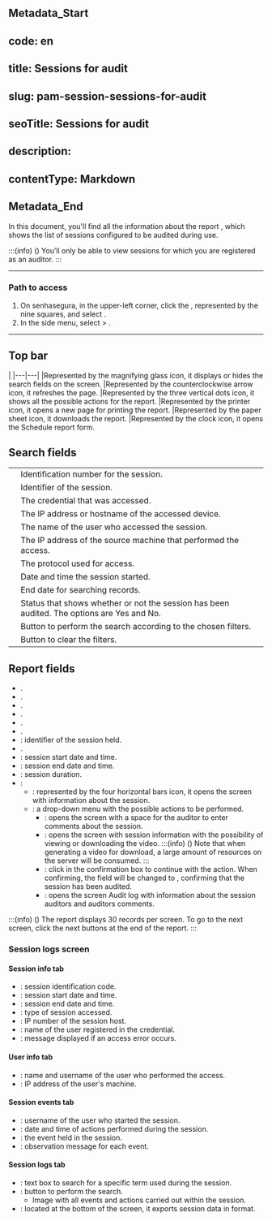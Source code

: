 ## Metadata_Start 
## code: en
## title: Sessions for audit 
## slug: pam-session-sessions-for-audit 
## seoTitle: Sessions for audit 
## description:  
## contentType: Markdown 
## Metadata_End
In this document, you'll find all the information about the report , which shows the list of sessions configured to be audited during use.

:::(info) ()
You’ll only be able to view sessions for which you are registered as an auditor.
:::

---
### Path to access

1. On senhasegura, in the upper-left corner, click the , represented by the nine squares, and select .
2. In the side menu, select  > .
---

## Top bar
|
|---|---|
|Represented by the magnifying glass icon, it displays or hides the search fields on the screen.
|Represented by the counterclockwise arrow icon, it refreshes the page.
|Represented by the three vertical dots icon, it shows all the possible actions for the report.
|Represented by the printer icon, it opens a new page for printing the report.
|Represented by the paper sheet icon, it downloads the report.
|Represented by the clock icon, it opens the Schedule report form.


## Search fields

| | |
| ------------- | -------------- |
| | Identification number for the session.|
| | Identifier of the session.|
| | The credential that was accessed.|
| | The IP address or hostname of the accessed device.|
| | The name of the user who accessed the session.|
| | The IP address of the source machine that performed the access. |
| | The protocol used for access.|
|  | Date and time the session started.|
| | End date for searching records.|
| | Status that shows whether or not the session has been audited. The options are Yes and No. |
| | Button to perform the search according to the chosen filters. |
| | Button to clear the filters.|

## Report fields

* .
* .
* .
* .
* .
* .
* : identifier of the session held.
* .
* : session start date and time.
* : session end date and time.
* : session duration.
* :
    * : represented by the four horizontal bars icon, it opens the screen with information about the session.
    * : a drop-down menu with the possible actions to be performed.
        * : opens the screen  with a space for the auditor to enter comments about the session.
        * : opens the  screen with session information with the possibility of viewing or downloading the video.
        :::(info) ()
        Note that when generating a video for download, a large amount of resources on the server will be consumed.
        :::
        * : click  in the confirmation box to continue with the action. When confirming, the field  will be changed to , confirming that the session has been audited.
        * : opens the screen Audit log with information about the session auditors and auditors comments.

:::(info) ()
The report displays 30 records per screen. To go to the next screen, click the next buttons at the end of the report.
:::

### Session logs screen

#### Session info tab
* : session identification code.
* : session start date and time.
* : session end date and time.
* : type of session accessed.
* : IP number of the session host.
* : name of the user registered in the credential.
* : message displayed if an access error occurs.

#### User info tab
* : name and username of the user who performed the access.
* : IP address of the user's machine.

#### Session events tab
* : username of the user who started the session.
* : date and time of actions performed during the session.
* : the event held in the session.
* : observation message for each event.

#### Session logs tab
* : text box to search for a specific term used during the session.
* : button to perform the search.
    * Image with all events and actions carried out within the session.
* : located at the bottom of the screen, it exports session data in  format.